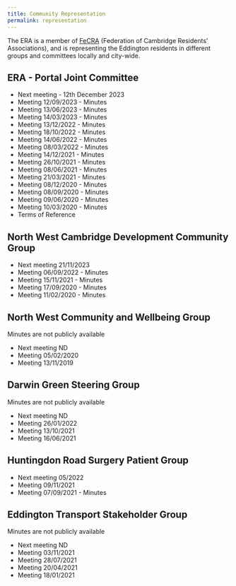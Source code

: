 ```yaml
---
title: Community Representation
permalink: representation
---
```


The ERA is a member of [FeCRA](https://www.fecra.org.uk/) (Federation of Cambridge Residents’ Associations), and is representing the Eddington residents in different groups and committees locally and city-wide.

## ERA - Portal Joint Committee

* Next meeting - 12th December 2023
* Meeting 12/09/2023 - Minutes
* Meeting 13/06/2023 - Minutes
* Meeting 14/03/2023 - Minutes
* Meeting 13/12/2022 - Minutes
* Meeting 18/10/2022 - Minutes
* Meeting 14/06/2022 - Minutes
* Meeting 08/03/2022 - Minutes
* Meeting 14/12/2021 - Minutes
* Meeting 26/10/2021 - Minutes
* Meeting 08/06/2021 - Minutes
* Meeting 21/03/2021 - Minutes
* Meeting 08/12/2020 - Minutes
* Meeting 08/09/2020 - Minutes
* Meeting 09/06/2020 - Minutes
* Meeting 10/03/2020 - Minutes
* Terms of Reference

## North West Cambridge Development Community Group

* Next meeting 21/11/2023
* Meeting 06/09/2022 - Minutes
* Meeting 15/11/2021 - Minutes
* Meeting 17/09/2020 - Minutes
* Meeting 11/02/2020 - Minutes

## North West Community and Wellbeing Group

Minutes are not publicly available

* Next meeting ND
* Meeting 05/02/2020
* Meeting 13/11/2019


## Darwin Green Steering Group

Minutes are not publicly available

* Next meeting ND
* Meeting 26/01/2022
* Meeting 13/10/2021
* Meeting 16/06/2021

## Huntingdon Road Surgery Patient Group
* Next meeting 05/2022
* Meeting 09/11/2021
* Meeting 07/09/2021 - Minutes

## Eddington Transport Stakeholder Group

Minutes are not publicly available

* Next meeting ND
* Meeting 03/11/2021
* Meeting 28/07/2021
* Meeting 20/04/2021
* Meeting 18/01/2021
